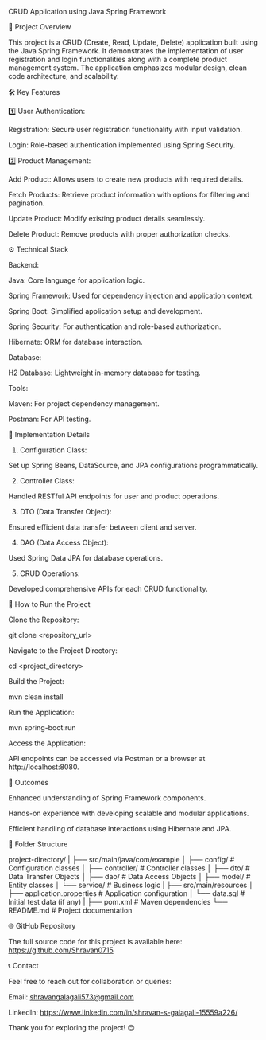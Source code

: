 CRUD Application using Java Spring Framework

📖 Project Overview

This project is a CRUD (Create, Read, Update, Delete) application built using the Java Spring Framework. It demonstrates the implementation of user registration and login functionalities along with a complete product management system. The application emphasizes modular design, clean code architecture, and scalability.

🛠️ Key Features

1️⃣ User Authentication:

Registration: Secure user registration functionality with input validation.

Login: Role-based authentication implemented using Spring Security.

2️⃣ Product Management:

Add Product: Allows users to create new products with required details.

Fetch Products: Retrieve product information with options for filtering and pagination.

Update Product: Modify existing product details seamlessly.

Delete Product: Remove products with proper authorization checks.

⚙️ Technical Stack

Backend:

Java: Core language for application logic.

Spring Framework: Used for dependency injection and application context.

Spring Boot: Simplified application setup and development.

Spring Security: For authentication and role-based authorization.

Hibernate: ORM for database interaction.

Database:

H2 Database: Lightweight in-memory database for testing.

Tools:

Maven: For project dependency management.

Postman: For API testing.

🔧 Implementation Details

1. Configuration Class:

Set up Spring Beans, DataSource, and JPA configurations programmatically.

2. Controller Class:

Handled RESTful API endpoints for user and product operations.

3. DTO (Data Transfer Object):

Ensured efficient data transfer between client and server.

4. DAO (Data Access Object):

Used Spring Data JPA for database operations.

5. CRUD Operations:

Developed comprehensive APIs for each CRUD functionality.

🚀 How to Run the Project

Clone the Repository:

git clone <repository_url>

Navigate to the Project Directory:

cd <project_directory>

Build the Project:

mvn clean install

Run the Application:

mvn spring-boot:run

Access the Application:

API endpoints can be accessed via Postman or a browser at http://localhost:8080.

🌟 Outcomes

Enhanced understanding of Spring Framework components.

Hands-on experience with developing scalable and modular applications.

Efficient handling of database interactions using Hibernate and JPA.

📂 Folder Structure

project-directory/
|
├── src/main/java/com/example
│   ├── config/        # Configuration classes
│   ├── controller/    # Controller classes
│   ├── dto/           # Data Transfer Objects
│   ├── dao/           # Data Access Objects
│   ├── model/         # Entity classes
│   └── service/       # Business logic
|
├── src/main/resources
│   ├── application.properties  # Application configuration
│   └── data.sql                # Initial test data (if any)
|
├── pom.xml          # Maven dependencies
└── README.md        # Project documentation

🌐 GitHub Repository

The full source code for this project is available here: https://github.com/Shravan0715

📞 Contact

Feel free to reach out for collaboration or queries:

Email: shravangalagali573@gmail.com

LinkedIn: https://www.linkedin.com/in/shravan-s-galagali-15559a226/

Thank you for exploring the project! 😊
